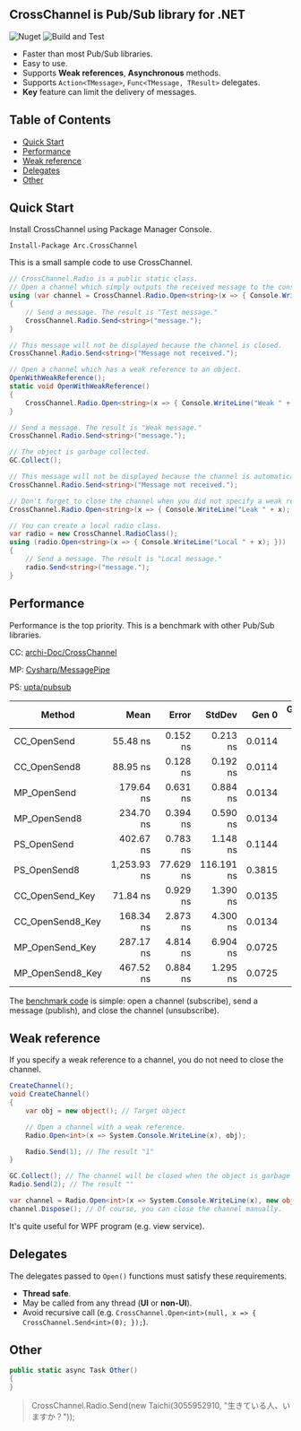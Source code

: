 ## CrossChannel is Pub/Sub library for .NET

![Nuget](https://img.shields.io/nuget/v/Arc.CrossChannel) ![Build and Test](https://github.com/archi-Doc/CrossChannel/workflows/Build%20and%20Test/badge.svg)

- Faster than most Pub/Sub libraries.
- Easy to use.
- Supports **Weak references**, **Asynchronous** methods.
- Supports `Action<TMessage>`, `Func<TMessage, TResult>` delegates.
- **Key** feature can limit the delivery of messages.



## Table of Contents

- [Quick Start](#quick-start)
- [Performance](#performance)
- [Weak reference](#weak-reference)
- [Delegates](#delegates)
- [Other](#other)



## Quick Start

Install CrossChannel using Package Manager Console.

```
Install-Package Arc.CrossChannel
```

This is a small sample code to use CrossChannel.

```csharp
// CrossChannel.Radio is a public static class.
// Open a channel which simply outputs the received message to the console.
using (var channel = CrossChannel.Radio.Open<string>(x => { Console.WriteLine("Test " + x); }))
{
    // Send a message. The result is "Test message."
    CrossChannel.Radio.Send<string>("message.");
}

// This message will not be displayed because the channel is closed.
CrossChannel.Radio.Send<string>("Message not received.");

// Open a channel which has a weak reference to an object.
OpenWithWeakReference();
static void OpenWithWeakReference()
{
    CrossChannel.Radio.Open<string>(x => { Console.WriteLine("Weak " + x); }, new object());
}

// Send a message. The result is "Weak message."
CrossChannel.Radio.Send<string>("message.");

// The object is garbage collected.
GC.Collect();

// This message will not be displayed because the channel is automatically closed.
CrossChannel.Radio.Send<string>("Message not received.");

// Don't forget to close the channel when you did not specify a weak reference, since this will cause memory leaks.
CrossChannel.Radio.Open<string>(x => { Console.WriteLine("Leak " + x); });

// You can create a local radio class.
var radio = new CrossChannel.RadioClass();
using (radio.Open<string>(x => { Console.WriteLine("Local " + x); }))
{
    // Send a message. The result is "Local message."
    radio.Send<string>("message.");
}
```



## Performance

Performance is the top priority. This is a benchmark with other Pub/Sub libraries.

CC: [archi-Doc/CrossChannel](https://github.com/archi-Doc/CrossChannel)

MP: [Cysharp/MessagePipe](https://github.com/Cysharp/MessagePipe)

PS: [upta/pubsub](https://github.com/upta/pubsub)

| Method           |        Mean |     Error |     StdDev |  Gen 0 | Gen 1 | Gen 2 | Allocated |
| ---------------- | ----------: | --------: | ---------: | -----: | ----: | ----: | --------: |
| CC_OpenSend      |    55.48 ns |  0.152 ns |   0.213 ns | 0.0114 |     - |     - |      48 B |
| CC_OpenSend8     |    88.95 ns |  0.128 ns |   0.192 ns | 0.0114 |     - |     - |      48 B |
| MP_OpenSend      |   179.64 ns |  0.631 ns |   0.884 ns | 0.0134 |     - |     - |      56 B |
| MP_OpenSend8     |   234.70 ns |  0.394 ns |   0.590 ns | 0.0134 |     - |     - |      56 B |
| PS_OpenSend      |   402.67 ns |  0.783 ns |   1.148 ns | 0.1144 |     - |     - |     480 B |
| PS_OpenSend8     | 1,253.93 ns | 77.629 ns | 116.191 ns | 0.3815 |     - |     - |   1,600 B |
| CC_OpenSend_Key  |    71.84 ns |  0.929 ns |   1.390 ns | 0.0135 |     - |     - |      56 B |
| CC_OpenSend8_Key |   168.34 ns |  2.873 ns |   4.300 ns | 0.0134 |     - |     - |      56 B |
| MP_OpenSend_Key  |   287.17 ns |  4.814 ns |   6.904 ns | 0.0725 |     - |     - |     304 B |
| MP_OpenSend8_Key |   467.52 ns |  0.884 ns |   1.295 ns | 0.0725 |     - |     - |     304 B |

The [benchmark code](/Benchmark/Benchmarks/H2HBenchmark.cs) is simple: open a channel (subscribe), send a message (publish), and close the channel (unsubscribe).



## Weak reference

If you specify a weak reference to a channel, you do not need to close the channel.

```csharp
CreateChannel();
void CreateChannel()
{
    var obj = new object(); // Target object

    // Open a channel with a weak reference.
    Radio.Open<int>(x => System.Console.WriteLine(x), obj);

    Radio.Send(1); // The result "1"
}

GC.Collect(); // The channel will be closed when the object is garbage collected.
Radio.Send(2); // The result ""

var channel = Radio.Open<int>(x => System.Console.WriteLine(x), new object());
channel.Dispose(); // Of course, you can close the channel manually.
```

It's quite useful for WPF program (e.g. view service).



## Delegates

The delegates passed to `Open()` functions must satisfy these requirements.

- **Thread safe**.
- May be called from any thread (**UI** or **non-UI**).
- Avoid recursive call (e.g. `CrossChannel.Open<int>(null, x => { CrossChannel.Send<int>(0); });`).



## Other

```csharp
public static async Task Other()
{
}
```





> CrossChannel.Radio.Send(new Taichi(3055952910, "生きている人、いますか？"));

